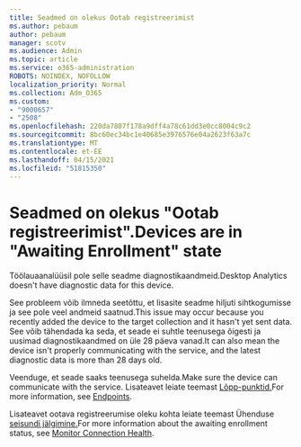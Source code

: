 ```yaml
---
title: Seadmed on olekus Ootab registreerimist
ms.author: pebaum
author: pebaum
manager: scotv
ms.audience: Admin
ms.topic: article
ms.service: o365-administration
ROBOTS: NOINDEX, NOFOLLOW
localization_priority: Normal
ms.collection: Adm_O365
ms.custom:
- "9000657"
- "2508"
ms.openlocfilehash: 220da7807f178a9dff4a78c61dd3e0cc8004c9c2
ms.sourcegitcommit: 8bc60ec34bc1e40685e3976576e04a2623f63a7c
ms.translationtype: MT
ms.contentlocale: et-EE
ms.lasthandoff: 04/15/2021
ms.locfileid: "51815350"
---
```

# <a name="devices-are-in-awaiting-enrollment-state"></a><span data-ttu-id="2c2a4-102">Seadmed on olekus "Ootab registreerimist".</span><span class="sxs-lookup"><span data-stu-id="2c2a4-102">Devices are in "Awaiting Enrollment" state</span></span>

<span data-ttu-id="2c2a4-103">Töölauaanalüüsil pole selle seadme diagnostikaandmeid.</span><span class="sxs-lookup"><span data-stu-id="2c2a4-103">Desktop Analytics doesn't have diagnostic data for this device.</span></span> 

<span data-ttu-id="2c2a4-104">See probleem võib ilmneda seetõttu, et lisasite seadme hiljuti sihtkogumisse ja see pole veel andmeid saatnud.</span><span class="sxs-lookup"><span data-stu-id="2c2a4-104">This issue may occur because you recently added the device to the target collection and it hasn't yet sent data.</span></span> <span data-ttu-id="2c2a4-105">See võib tähendada ka seda, et seade ei suhtle teenusega õigesti ja uusimad diagnostikaandmed on üle 28 päeva vanad.</span><span class="sxs-lookup"><span data-stu-id="2c2a4-105">It can also mean the device isn't properly communicating with the service, and the latest diagnostic data is more than 28 days old.</span></span>

<span data-ttu-id="2c2a4-106">Veenduge, et seade saaks teenusega suhelda.</span><span class="sxs-lookup"><span data-stu-id="2c2a4-106">Make sure the device can communicate with the service.</span></span> <span data-ttu-id="2c2a4-107">Lisateavet leiate teemast [Lõpp-punktid.](https://docs.microsoft.com/configmgr/desktop-analytics/enable-data-sharing#endpoints)</span><span class="sxs-lookup"><span data-stu-id="2c2a4-107">For more information, see [Endpoints](https://docs.microsoft.com/configmgr/desktop-analytics/enable-data-sharing#endpoints).</span></span>

<span data-ttu-id="2c2a4-108">Lisateavet ootava registreerumise oleku kohta leiate teemast Ühenduse [seisundi jälgimine.](https://docs.microsoft.com/configmgr/desktop-analytics/monitor-connection-health#awaiting-enrollment)</span><span class="sxs-lookup"><span data-stu-id="2c2a4-108">For more information about the awaiting enrollment status, see [Monitor Connection Health](https://docs.microsoft.com/configmgr/desktop-analytics/monitor-connection-health#awaiting-enrollment).</span></span>